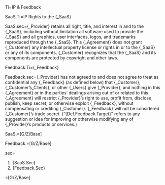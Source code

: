 Ti=IP & Feedback

SaaS.Ti=IP Rights to the {_SaaS}

SaaS.sec={_Provider} retains all right, title, and interest in and to the {_SaaS}, including without limitation all software used to provide the {_SaaS} and all graphics, user interfaces, logos, and trademarks reproduced through the {_SaaS}. This {_Agreement} does not grant {_Customer} any intellectual property license or rights in or to the {_SaaS} or any of its components. {_Customer} recognizes that the {_SaaS} and its components are protected by copyright and other laws.

Feedback.Ti={_Feedback}

Feedback.sec={_Provider} has not agreed to and does not agree to treat as confidential any {_Feedback} (as defined below) that {_Customer}, {_Customer’s_Clients}, or other {_Users} give {_Provider}, and nothing in this {_Agreement} or in the parties’ dealings arising out of or related to this {_Agreement} will restrict {_Provider}’s right to use, profit from, disclose, publish, keep secret, or otherwise exploit {_Feedback}, without compensating or crediting {_Customer}. {_Feedback} will not be considered {_Customer}’s trade secret. (“{Def.Feedback.Target}” refers to any suggestion or idea for improving or otherwise modifying any of {_Provider}’s products or services.)

SaaS.=[G/Z/Base]

Feedback.=[G/Z/Base]

sec=<ol><li>{SaaS.Sec}</li><li>{Feedback.Sec}</li></ol>

=[G/Z/Base]
